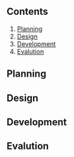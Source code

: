 Contents
-----
  1. [Planning](#planning)
  2. [Design](#design)
  3. [Development](#development)
  4. [Evalution](#evalution)
  
   Planning 
  ----------
  
   Design 
  ----------
  
  Development 
  ----------
  
  Evalution 
  ----------
